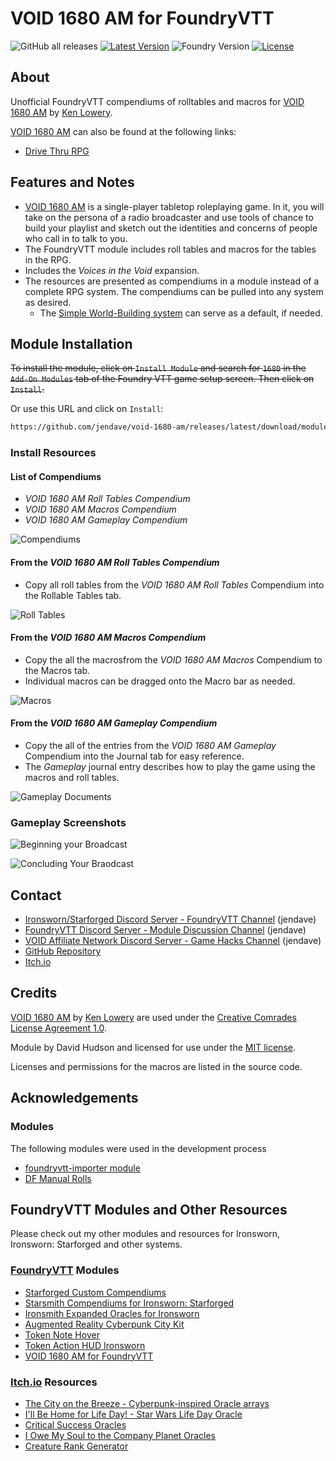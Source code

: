 # VOID 1680 AM for FoundryVTT

![GitHub all releases](https://img.shields.io/github/downloads/jendave/void-1680-am/total)
[![Latest Version](https://img.shields.io/github/v/release/jendave/void-1680-am?display_name=tag&sort=semver&label=Latest%20Version)](https://github.com/jendave/void-1680-am/releases/latest)
![Foundry Version](https://img.shields.io/endpoint?url=https://foundryshields.com/version?url=https%3A%2F%2Fraw.githubusercontent.com%2Fjendave%2Fvoid-1680-am%2Fmain%2Fmodule.json)
[![License](https://img.shields.io/github/license/jendave/void-1680-am)](LICENSE)

## About

Unofficial FoundryVTT compendiums of rolltables and macros for [VOID 1680 AM](https://bannerlessgames.itch.io/void-1680-am) by [Ken Lowery](https://bannerlessgames.itch.io).

[VOID 1680 AM](https://bannerlessgames.itch.io/void-1680-am) can also be found at the following links:

* [Drive Thru RPG](https://www.drivethrurpg.com/en/product/429839/void-1680-am)

## Features and Notes

* [VOID 1680 AM](https://bannerlessgames.itch.io/void-1680-am) is a single-player tabletop roleplaying game. In it, you will take on the persona of a radio broadcaster and use tools of chance to build your playlist and sketch out the identities and concerns of people who call in to talk to you.
* The FoundryVTT module includes roll tables and macros for the tables in the RPG.
* Includes the *Voices in the Void* expansion.
* The resources are presented as compendiums in a module instead of a complete RPG system. The compendiums can be pulled into any system as desired.
  * The [Simple World-Building system](https://foundryvtt.com/packages/worldbuilding) can serve as a default, if needed.

## Module Installation

~~To install the module, click on `Install Module` and search for `1680` in the `Add-On Modules` tab of the Foundry VTT game setup screen. Then click on `Install`.~~

Or use this URL and click on `Install`:

```bash
https://github.com/jendave/void-1680-am/releases/latest/download/module.json
```

### Install Resources

#### List of Compendiums

* *VOID 1680 AM Roll Tables Compendium*
* *VOID 1680 AM Macros Compendium*
* *VOID 1680 AM Gameplay Compendium*

![Compendiums](https://github.com/jendave/void-1680-am/blob/main/docs/compendium-list.jpg?raw=true)

#### From the *VOID 1680 AM Roll Tables Compendium*

* Copy all roll tables from the *VOID 1680 AM Roll Tables* Compendium into the Rollable Tables tab.

![Roll Tables](https://github.com/jendave/void-1680-am/blob/main/docs/rolltables-list.jpg?raw=true)

#### From the *VOID 1680 AM Macros Compendium*

* Copy the all the macrosfrom the *VOID 1680 AM Macros* Compendium to the Macros tab.
* Individual macros can be dragged onto the Macro bar as needed.

![Macros](https://github.com/jendave/void-1680-am/blob/main/docs/macros-list.jpg?raw=true)

#### From the *VOID 1680 AM Gameplay Compendium*

* Copy the all of the entries from the *VOID 1680 AM Gameplay* Compendium into the Journal tab for easy reference.
* The *Gameplay* journal entry describes how to play the game using the macros and roll tables.

![Gameplay Documents](https://github.com/jendave/void-1680-am/blob/main/docs/journal-entries-list.jpg?raw=true)

### Gameplay Screenshots

![Beginning your Broadcast](https://github.com/jendave/void-1680-am/blob/main/docs/beginning-broadcast.jpg?raw=true)

![Concluding Your Braodcast](https://github.com/jendave/void-1680-am/blob/main/docs/concluding-broadcast.jpg?raw=true)

## Contact

* [Ironsworn/Starforged Discord Server - FoundryVTT Channel](https://discord.com/channels/437120373436186625/867434336201605160) (jendave)
* [FoundryVTT Discord Server - Module Discussion Channel](https://discord.com/channels/170995199584108546/513918036919713802) (jendave)
* [VOID Affiliate Network Discord Server - Game Hacks Channel](https://discord.com/channels/1222986351272787990/1222986351792619687) (jendave)
* [GitHub Repository](https://github.com/jendave/void-1680-am)
* [Itch.io](https://jendave.itch.io/)

## Credits

[VOID 1680 AM](https://preview.drivethrurpg.com/en/product/202175/augmented-reality-the-holistic-city-kit-for-cyberpunk-games) by [Ken Lowery](https://bannerlessgames.itch.io) are used under the [Creative Comrades License Agreement 1.0](https://creativecomrades.org/).

Module by David Hudson and licensed for use under the [MIT license](https://opensource.org/license/mit/).

Licenses and permissions for the macros are listed in the source code.

## Acknowledgements

### Modules

The following modules were used in the development process

* [foundryvtt-importer module](https://github.com/EthanJWright/foundryvtt-importer)
* [DF Manual Rolls](https://foundryvtt.com/packages/df-manual-rolls)

## FoundryVTT Modules and Other Resources

Please check out my other modules and resources for Ironsworn, Ironsworn: Starforged and other systems.

### [FoundryVTT](https://foundryvtt.com/community/david-hudson/packages) Modules

* [Starforged Custom Compendiums](https://foundryvtt.com/packages/starforged-custom-oracles)
* [Starsmith Compendiums for Ironsworn: Starforged](https://foundryvtt.com/packages/starsmith-expanded-oracles)
* [Ironsmith Expanded Oracles for Ironsworn](https://foundryvtt.com/packages/ironsmith-expanded-oracles)
* [Augmented Reality Cyberpunk City Kit](https://foundryvtt.com/packages/augmented-reality-foundry)
* [Token Note Hover](https://github.com/jendave/token-note-hover)
* [Token Action HUD Ironsworn](https://foundryvtt.com/packages/token-action-hud-ironsworn)
* [VOID 1680 AM for FoundryVTT](https://foundryvtt.com/packages/void-1680-am)

### [Itch.io](https://jendave.itch.io/) Resources

* [The City on the Breeze - Cyberpunk-inspired Oracle arrays](https://jendave.itch.io/the-city-on-the-breeze)
* [I'll Be Home for Life Day! - Star Wars Life Day Oracle](https://jendave.itch.io/ill-be-home-for-life-day)
* [Critical Success Oracles](https://jendave.itch.io/critical-success-oracles)
* [I Owe My Soul to the Company Planet Oracles](https://jendave.itch.io/i-owe-my-soul-to-the-company-planet)
* [Creature Rank Generator](https://jendave.itch.io/creature-rank-generator)
